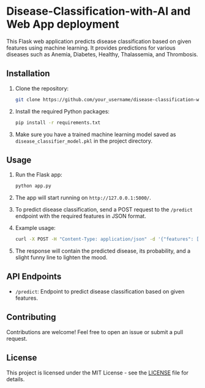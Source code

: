 # Disease-Classification-with-AI and Web App deployment


This Flask web application predicts disease classification based on given features using machine learning. It provides predictions for various diseases such as Anemia, Diabetes, Healthy, Thalassemia, and Thrombosis.

## Installation

1. Clone the repository:

    ```bash
    git clone https://github.com/your_username/disease-classification-web-app.git
    ```

2. Install the required Python packages:

    ```bash
    pip install -r requirements.txt
    ```

3. Make sure you have a trained machine learning model saved as `disease_classifier_model.pkl` in the project directory.

## Usage

1. Run the Flask app:

    ```bash
    python app.py
    ```

2. The app will start running on `http://127.0.0.1:5000/`.

3. To predict disease classification, send a POST request to the `/predict` endpoint with the required features in JSON format.

4. Example usage:

    ```bash
    curl -X POST -H "Content-Type: application/json" -d '{"features": [5.1, 3.5, 1.4, 0.2]}' http://127.0.0.1:5000/predict
    ```

5. The response will contain the predicted disease, its probability, and a slight funny line to lighten the mood.

## API Endpoints

- `/predict`: Endpoint to predict disease classification based on given features.

## Contributing

Contributions are welcome! Feel free to open an issue or submit a pull request.

## License

This project is licensed under the MIT License - see the [LICENSE](LICENSE) file for details.
